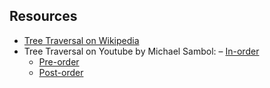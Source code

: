 ## Resources
- [Tree Traversal on Wikipedia](https://en.wikipedia.org/wiki/Tree_traversal)
- Tree Traversal on Youtube by Michael Sambol:
    – [In-order](https://www.youtube.com/watch?v=5dySuyZf9Qg)
    - [Pre-order](https://www.youtube.com/watch?v=1WxLM2hwL-U)
    - [Post-order](https://www.youtube.com/watch?v=4zVdfkpcT6U)